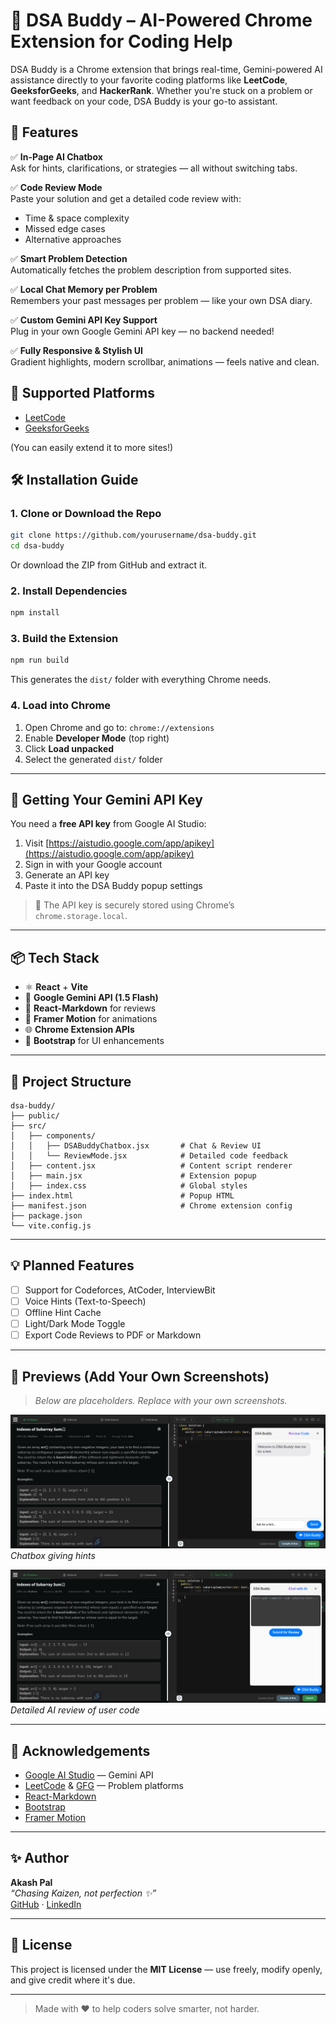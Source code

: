 # 🧠 DSA Buddy – AI-Powered Chrome Extension for Coding Help

DSA Buddy is a Chrome extension that brings real-time, Gemini-powered AI assistance directly to your favorite coding platforms like **LeetCode**, **GeeksforGeeks**, and **HackerRank**. Whether you're stuck on a problem or want feedback on your code, DSA Buddy is your go-to assistant.


## 🚀 Features

✅ **In-Page AI Chatbox**  
Ask for hints, clarifications, or strategies — all without switching tabs.

✅ **Code Review Mode**  
Paste your solution and get a detailed code review with:
- Time & space complexity
- Missed edge cases
- Alternative approaches

✅ **Smart Problem Detection**  
Automatically fetches the problem description from supported sites.

✅ **Local Chat Memory per Problem**  
Remembers your past messages per problem — like your own DSA diary.

✅ **Custom Gemini API Key Support**  
Plug in your own Google Gemini API key — no backend needed!

✅ **Fully Responsive & Stylish UI**  
Gradient highlights, modern scrollbar, animations — feels native and clean.


## 🔧 Supported Platforms

- [LeetCode](https://leetcode.com/)
- [GeeksforGeeks](https://www.geeksforgeeks.org/)

(You can easily extend it to more sites!)


## 🛠️ Installation Guide

### 1. **Clone or Download the Repo**
```bash
git clone https://github.com/yourusername/dsa-buddy.git
cd dsa-buddy
```

Or download the ZIP from GitHub and extract it.

### 2. **Install Dependencies**
```bash
npm install
```

### 3. **Build the Extension**
```bash
npm run build
```
This generates the `dist/` folder with everything Chrome needs.

### 4. **Load into Chrome**
1. Open Chrome and go to: `chrome://extensions`
2. Enable **Developer Mode** (top right)
3. Click **Load unpacked**
4. Select the generated `dist/` folder

---

## 🔑 Getting Your Gemini API Key

You need a **free API key** from Google AI Studio:

1. Visit [https://aistudio.google.com/app/apikey](https://aistudio.google.com/app/apikey)
2. Sign in with your Google account
3. Generate an API key
4. Paste it into the DSA Buddy popup settings

> 🔐 The API key is securely stored using Chrome’s `chrome.storage.local`.

---

## 📦 Tech Stack

- ⚛️ **React** + **Vite**
- 🧠 **Google Gemini API (1.5 Flash)**
- 💬 **React-Markdown** for reviews
- 🎨 **Framer Motion** for animations
- 🌐 **Chrome Extension APIs**
- 🧪 **Bootstrap** for UI enhancements

---

## 📁 Project Structure

```
dsa-buddy/
├── public/
├── src/
│   ├── components/
│   │   ├── DSABuddyChatbox.jsx       # Chat & Review UI
│   │   └── ReviewMode.jsx            # Detailed code feedback
│   ├── content.jsx                   # Content script renderer
│   ├── main.jsx                      # Extension popup
│   ├── index.css                     # Global styles
├── index.html                        # Popup HTML
├── manifest.json                     # Chrome extension config
├── package.json
└── vite.config.js
```

---

## 💡 Planned Features

- [ ] Support for Codeforces, AtCoder, InterviewBit
- [ ] Voice Hints (Text-to-Speech)
- [ ] Offline Hint Cache
- [ ] Light/Dark Mode Toggle
- [ ] Export Code Reviews to PDF or Markdown

---

## 📸 Previews (Add Your Own Screenshots)

> _Below are placeholders. Replace with your own screenshots._

![Chat Interface Preview](./chatbox.png)  
*Chatbox giving hints*

![Code Review Mode](./review.png)  
*Detailed AI review of user code*

---

## 🙌 Acknowledgements

- [Google AI Studio](https://aistudio.google.com/) — Gemini API
- [LeetCode](https://leetcode.com/) & [GFG](https://www.geeksforgeeks.org/) — Problem platforms
- [React-Markdown](https://github.com/remarkjs/react-markdown)
- [Bootstrap](https://getbootstrap.com/)
- [Framer Motion](https://www.framer.com/motion/)

---

## ✨ Author

**Akash Pal**  
_“Chasing Kaizen, not perfection ✨”_  
[GitHub](https://github.com/Akash4406pal) · [LinkedIn](https://www.linkedin.com/in/akash-pal-383734324)

---

## 📜 License

This project is licensed under the **MIT License** — use freely, modify openly, and give credit where it's due.

---

> Made with ❤️ to help coders solve smarter, not harder.
